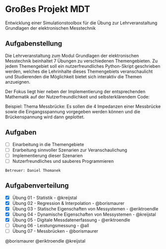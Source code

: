 # Großes Projekt MDT

Entwicklung einer Simulationstoolbox für die Übung zur Lehrveranstaltung
Grundlagen der elektronischen Messtechnik

## Aufgabenstellung

Die Lehrveranstaltung zum Modul Grundlagen der elektronischen Messtechnik beinhaltet 7 Übungen zu verschiedenen Themengebieten. Zu jedem Themengebiet soll ein nutzerfreundliches Python-Skript geschrieben werden, welches die Lehrinhalte dieses Themengebiets veranschaulicht und Studierenden die Möglichkeit bietet sich interaktiv die Themen anzueignen. 

Der Fokus liegt hier neben der Implementierung der entsprechenden Mathematik auf der Nutzerfreundlichkeit und selbsterklärendem Code: 

Beispiel: Thema Messbrücke: Es sollen die 4 Impedanzen einer Messbrücke sowie die Eingangsspannung vorgegeben werden können und die Brückenspannung wird dann geplottet.

## Aufgaben

- [ ] Einarbeitung in die Themengebiete
- [ ] Erarbeitung sinnvoller Szenarien zur Veranschaulichung
- [ ] Implementierung dieser Szenarien
- [ ] Nutzerfreundliches und sauberes Programmieren

```
Betreuer: Daniel Thomanek
```

## Aufgabenverteilung

- [x] Übung 01 - Statistik - @kreijstal
- [x] Übung 02 - Regression & Interpolation - @borismaurer
- [X] Übung 03 - Statische Eigenschaften von Messystemen - @eriktroendle
- [x] Übung 04 - Dynamische Eigenschaften von Messystemen - @kreijstal
- [X] Übung 05 - Digitale Messdatenerfassung - @eriktroendle
- [ ] Übung 06 - Leistungsmessung - @all
- [ ] Übung 07 - Messbrücken - @borismaurer

@borismaurer
@eriktroendle
@kreijstal
